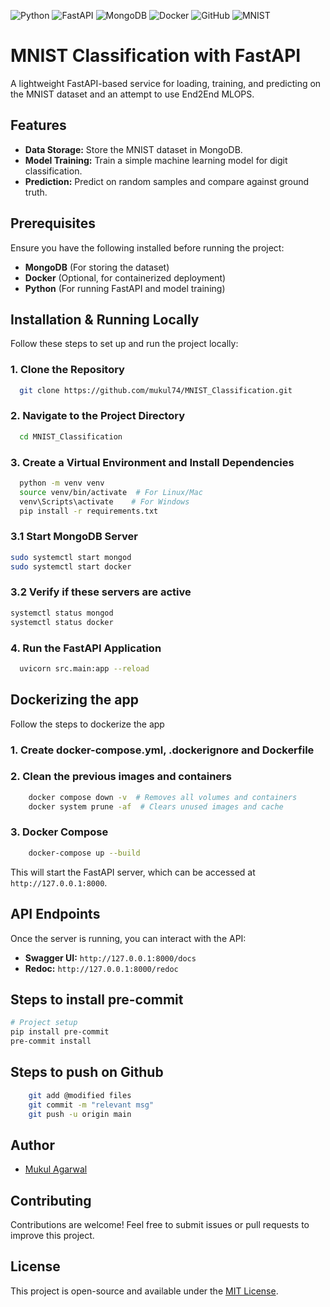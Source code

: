 ![Python](https://img.shields.io/badge/Python-3776AB?style=for-the-badge&logo=python&logoColor=white)
![FastAPI](https://img.shields.io/badge/FastAPI-009688?style=for-the-badge&logo=fastapi&logoColor=white)
![MongoDB](https://img.shields.io/badge/MongoDB-47A248?style=for-the-badge&logo=mongodb&logoColor=white)
![Docker](https://img.shields.io/badge/Docker-2496ED?style=for-the-badge&logo=docker&logoColor=white)
![GitHub](https://img.shields.io/badge/GitHub-181717?style=for-the-badge&logo=github&logoColor=white)
![MNIST](https://img.shields.io/badge/MNIST-blue?style=for-the-badge)


# MNIST Classification with FastAPI

A lightweight FastAPI-based service for loading, training, and predicting on the MNIST dataset and an attempt to use End2End MLOPS.

## Features

- **Data Storage:** Store the MNIST dataset in MongoDB.
- **Model Training:** Train a simple machine learning model for digit classification.
- **Prediction:** Predict on random samples and compare against ground truth.

## Prerequisites

Ensure you have the following installed before running the project:

- **MongoDB** (For storing the dataset)
- **Docker** (Optional, for containerized deployment)
- **Python** (For running FastAPI and model training)

## Installation & Running Locally

Follow these steps to set up and run the project locally:

### 1. Clone the Repository

```bash
  git clone https://github.com/mukul74/MNIST_Classification.git
```

### 2. Navigate to the Project Directory

```bash
  cd MNIST_Classification
```

### 3. Create a Virtual Environment and Install Dependencies

```bash
  python -m venv venv
  source venv/bin/activate  # For Linux/Mac
  venv\Scripts\activate    # For Windows
  pip install -r requirements.txt
```
### 3.1 Start MongoDB Server
```bash
sudo systemctl start mongod
sudo systemctl start docker
```

### 3.2 Verify if these servers are active
```bash
systemctl status mongod
systemctl status docker
```

### 4. Run the FastAPI Application

```bash
  uvicorn src.main:app --reload
```

## Dockerizing the app

Follow the steps to dockerize the app

### 1. Create docker-compose.yml, .dockerignore and Dockerfile
    

### 2. Clean the previous images and containers
```bash
    docker compose down -v  # Removes all volumes and containers
    docker system prune -af  # Clears unused images and cache
```

### 3. Docker Compose
```bash
    docker-compose up --build
```

This will start the FastAPI server, which can be accessed at `http://127.0.0.1:8000`.

## API Endpoints

Once the server is running, you can interact with the API:

- **Swagger UI:** `http://127.0.0.1:8000/docs`
- **Redoc:** `http://127.0.0.1:8000/redoc`

## Steps to install pre-commit

```bash
# Project setup
pip install pre-commit
pre-commit install
```
## Steps to push on Github

```bash
    git add @modified files
    git commit -m "relevant msg"
    git push -u origin main
```

## Author

- [Mukul Agarwal](https://github.com/mukul74)

## Contributing

Contributions are welcome! Feel free to submit issues or pull requests to improve this project.

## License

This project is open-source and available under the [MIT License](LICENSE).

